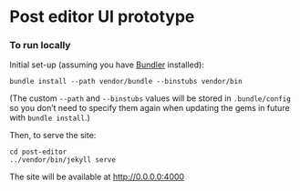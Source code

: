# Post editor UI prototype

### To run locally

Initial set-up (assuming you have [Bundler](http://bundler.io/) installed):

    bundle install --path vendor/bundle --binstubs vendor/bin

(The custom `--path` and `--binstubs` values will be stored in `.bundle/config` so you don’t need to specify them again when updating the gems in future with `bundle install`.)

Then, to serve the site:

    cd post-editor
    ../vendor/bin/jekyll serve

The site will be available at http://0.0.0.0:4000
